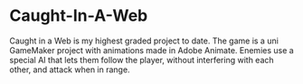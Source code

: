 # Caught-In-A-Web
Caught in a Web is my highest graded project to date. The game is a uni GameMaker project with animations made in Adobe Animate. Enemies use a special AI that lets them follow the player, without interfering with each other, and attack when in range.
